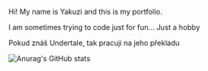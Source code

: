 <p>Hi! My name is Yakuzi and this is my portfolio.<p>
<p>I am sometimes trying to code just for fun... Just a hobby<p>
  <p>Pokud znáš Undertale, tak pracuji na jeho překladu<p>


![Anurag's GitHub stats](https://github-readme-stats.vercel.app/api?username=yakuzik&theme=dark&show_icons=true)
